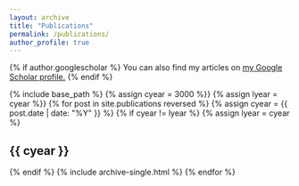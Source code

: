 ```yaml
---
layout: archive
title: "Publications"
permalink: /publications/
author_profile: true
---
```


{% if author.googlescholar %}
  You can also find my articles on <u><a href="{{author.googlescholar}}">my Google Scholar profile</a>.</u>
{% endif %}

{% include base_path %}
{% assign cyear = 3000 %}}
{% assign lyear = cyear %}}
{% for post in site.publications reversed %}
  {% assign cyear = {{ post.date | date: "%Y" }} %}
  {% if cyear != lyear %}
    {% assign lyear = cyear %}
	<h2>{{ cyear }}</h2>
  {% endif %}
  {% include archive-single.html %}
{% endfor %}


